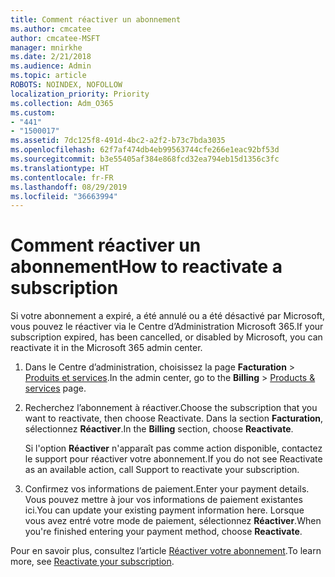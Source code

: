 ```yaml
---
title: Comment réactiver un abonnement
ms.author: cmcatee
author: cmcatee-MSFT
manager: mnirkhe
ms.date: 2/21/2018
ms.audience: Admin
ms.topic: article
ROBOTS: NOINDEX, NOFOLLOW
localization_priority: Priority
ms.collection: Adm_O365
ms.custom:
- "441"
- "1500017"
ms.assetid: 7dc125f8-491d-4bc2-a2f2-b73c7bda3035
ms.openlocfilehash: 62f7af474db4eb99563744cfe266e1eac92bf53d
ms.sourcegitcommit: b3e55405af384e868fcd32ea794eb15d1356c3fc
ms.translationtype: HT
ms.contentlocale: fr-FR
ms.lasthandoff: 08/29/2019
ms.locfileid: "36663994"
---
```

# <a name="how-to-reactivate-a-subscription"></a><span data-ttu-id="897a2-102">Comment réactiver un abonnement</span><span class="sxs-lookup"><span data-stu-id="897a2-102">How to reactivate a subscription</span></span>

<span data-ttu-id="897a2-103">Si votre abonnement a expiré, a été annulé ou a été désactivé par Microsoft, vous pouvez le réactiver via le Centre d’Administration Microsoft 365.</span><span class="sxs-lookup"><span data-stu-id="897a2-103">If your subscription expired, has been cancelled, or disabled by Microsoft, you can reactivate it in the Microsoft 365 admin center.</span></span>
  
1. <span data-ttu-id="897a2-104">Dans le Centre d’administration, choisissez la page **Facturation** \> [Produits et services](https://go.microsoft.com/fwlink/p/?linkid=842054).</span><span class="sxs-lookup"><span data-stu-id="897a2-104">In the admin center, go to the **Billing** \> [Products & services](https://go.microsoft.com/fwlink/p/?linkid=842054) page.</span></span>

2. <span data-ttu-id="897a2-105">Recherchez l’abonnement à réactiver.</span><span class="sxs-lookup"><span data-stu-id="897a2-105">Choose the subscription that you want to reactivate, then choose Reactivate.</span></span> <span data-ttu-id="897a2-106">Dans la section **Facturation**, sélectionnez **Réactiver**.</span><span class="sxs-lookup"><span data-stu-id="897a2-106">In the **Billing** section, choose **Reactivate**.</span></span>

    <span data-ttu-id="897a2-107">Si l'option **Réactiver** n'apparaît pas comme action disponible, contactez le support pour réactiver votre abonnement.</span><span class="sxs-lookup"><span data-stu-id="897a2-107">If you do not see Reactivate as an available action, call Support to reactivate your subscription.</span></span>

3. <span data-ttu-id="897a2-108">Confirmez vos informations de paiement.</span><span class="sxs-lookup"><span data-stu-id="897a2-108">Enter your payment details.</span></span> <span data-ttu-id="897a2-109">Vous pouvez mettre à jour vos informations de paiement existantes ici.</span><span class="sxs-lookup"><span data-stu-id="897a2-109">You can update your existing payment information here.</span></span> <span data-ttu-id="897a2-110">Lorsque vous avez entré votre mode de paiement, sélectionnez **Réactiver**.</span><span class="sxs-lookup"><span data-stu-id="897a2-110">When you're finished entering your payment method, choose **Reactivate**.</span></span>

<span data-ttu-id="897a2-111">Pour en savoir plus, consultez l’article [Réactiver votre abonnement](https://docs.microsoft.com/office365/admin/subscriptions-and-billing/reactivate-your-subscription).</span><span class="sxs-lookup"><span data-stu-id="897a2-111">To learn more, see [Reactivate your subscription](https://docs.microsoft.com/office365/admin/subscriptions-and-billing/reactivate-your-subscription).</span></span>